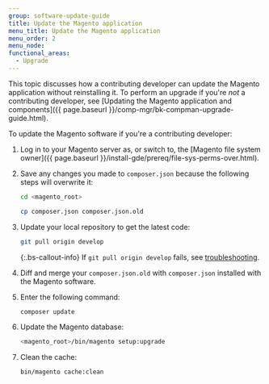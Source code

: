 ```yaml
---
group: software-update-guide
title: Update the Magento application
menu_title: Update the Magento application
menu_order: 2
menu_node:
functional_areas:
  - Upgrade
---
```


This topic discusses how a contributing developer can update the Magento application without reinstalling it. To perform an upgrade if you're *not* a contributing developer, see [Updating the Magento application and components]({{ page.baseurl }}/comp-mgr/bk-compman-upgrade-guide.html).

To update the Magento software if you're a contributing developer:

1. Log in to your Magento server as, or switch to, the [Magento file system owner]({{ page.baseurl }}/install-gde/prereq/file-sys-perms-over.html).
1. Save any changes you made to `composer.json` because the following steps will overwrite it:

   ```bash
   cd <magento_root>
   ```

   ```bash
   cp composer.json composer.json.old
   ```

1. Update your local repository to get the latest code:

   ```bash
   git pull origin develop
   ```

    {:.bs-callout-info}
   If `git pull origin develop` fails, see [troubleshooting](https://support.magento.com/hc/en-us/articles/360034229872).

1. Diff and merge your `composer.json.old` with `composer.json` installed with the Magento software.
1. Enter the following command:

   ```bash
   composer update
   ```

1. Update the Magento database:

   ```bash
   <magento_root>/bin/magento setup:upgrade
   ```

1. Clean the cache:

   ```bash
   bin/magento cache:clean
   ```
